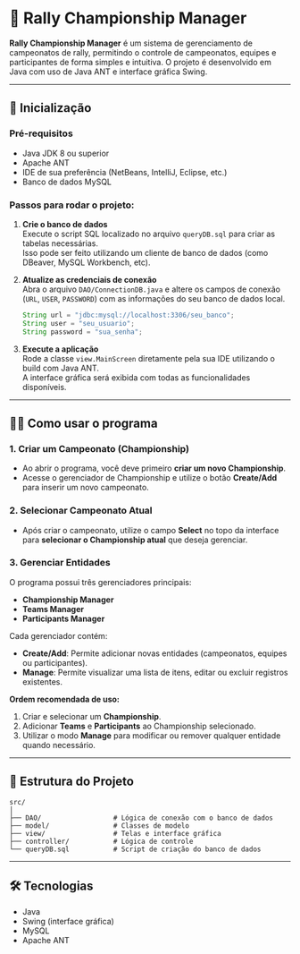# 🏁 Rally Championship Manager

**Rally Championship Manager** é um sistema de gerenciamento de campeonatos de rally, permitindo o controle de campeonatos, equipes e participantes de forma simples e intuitiva. O projeto é desenvolvido em Java com uso de Java ANT e interface gráfica Swing.

---

## 🚀 Inicialização

### Pré-requisitos

- Java JDK 8 ou superior  
- Apache ANT  
- IDE de sua preferência (NetBeans, IntelliJ, Eclipse, etc.)  
- Banco de dados MySQL  

### Passos para rodar o projeto:

1. **Crie o banco de dados**  
   Execute o script SQL localizado no arquivo `queryDB.sql` para criar as tabelas necessárias.  
   Isso pode ser feito utilizando um cliente de banco de dados (como DBeaver, MySQL Workbench, etc).

2. **Atualize as credenciais de conexão**  
   Abra o arquivo `DAO/ConnectionDB.java` e altere os campos de conexão (`URL`, `USER`, `PASSWORD`) com as informações do seu banco de dados local.

   ```java
   String url = "jdbc:mysql://localhost:3306/seu_banco";
   String user = "seu_usuario";
   String password = "sua_senha";
   ```

3. **Execute a aplicação**  
   Rode a classe `view.MainScreen` diretamente pela sua IDE utilizando o build com Java ANT.  
   A interface gráfica será exibida com todas as funcionalidades disponíveis.

---

## 🧑‍💻 Como usar o programa

### 1. Criar um Campeonato (Championship)

- Ao abrir o programa, você deve primeiro **criar um novo Championship**.
- Acesse o gerenciador de Championship e utilize o botão **Create/Add** para inserir um novo campeonato.

### 2. Selecionar Campeonato Atual

- Após criar o campeonato, utilize o campo **Select** no topo da interface para **selecionar o Championship atual** que deseja gerenciar.

### 3. Gerenciar Entidades

O programa possui três gerenciadores principais:

- **Championship Manager**
- **Teams Manager**
- **Participants Manager**

Cada gerenciador contém:

- **Create/Add**: Permite adicionar novas entidades (campeonatos, equipes ou participantes).
- **Manage**: Permite visualizar uma lista de itens, editar ou excluir registros existentes.

**Ordem recomendada de uso:**

1. Criar e selecionar um **Championship**.  
2. Adicionar **Teams** e **Participants** ao Championship selecionado.  
3. Utilizar o modo **Manage** para modificar ou remover qualquer entidade quando necessário.

---

## 📂 Estrutura do Projeto

```
src/
│
├── DAO/                  # Lógica de conexão com o banco de dados
├── model/                # Classes de modelo
├── view/                 # Telas e interface gráfica
├── controller/           # Lógica de controle
└── queryDB.sql           # Script de criação do banco de dados
```

---

## 🛠 Tecnologias

- Java  
- Swing (interface gráfica)  
- MySQL  
- Apache ANT  
